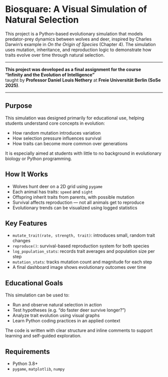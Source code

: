 # Biosquare: A Visual Simulation of Natural Selection

This project is a Python-based evolutionary simulation that models predator-prey dynamics between wolves and deer, inspired by Charles Darwin’s example in *On the Origin of Species* (Chapter 4). The simulation uses mutation, inheritance, and reproduction logic to demonstrate how traits evolve over time through natural selection.

---

**This project was developed as a final assignment for the course**  
**“Infinity and the Evolution of Intelligence”**  
taught by **Professor Daniel Louis Nethery** at **Freie Universität Berlin (SoSe 2025)**.

---

## Purpose

This simulation was designed primarily for educational use, helping students understand core concepts in evolution:
- How random mutation introduces variation
- How selection pressure influences survival
- How traits can become more common over generations

It is especially aimed at students with little to no background in evolutionary biology or Python programming.

## How It Works

- Wolves hunt deer on a 2D grid using `pygame`
- Each animal has traits: `speed` and `sight`
- Offspring inherit traits from parents, with possible mutation
- Survival affects reproduction — not all animals get to reproduce
- Evolutionary trends can be visualized using logged statistics

## Key Features

- `mutate_trait(rate, strength, trait)`: introduces small, random trait changes  
- `reproduce()`: survival-based reproduction system for both species  
- `log_population_stats`: records trait averages and population size per step  
- `mutation_stats`: tracks mutation count and magnitude for each step  
- A final dashboard image shows evolutionary outcomes over time

## Educational Goals

This simulation can be used to:
- Run and observe natural selection in action  
- Test hypotheses (e.g. “do faster deer survive longer?”)  
- Analyze trait evolution using visual graphs  
- Learn Python coding practices in an applied context

The code is written with clear structure and inline comments to support learning and self-guided exploration.

## Requirements

- Python 3.8+  
- `pygame`, `matplotlib`, `numpy`
